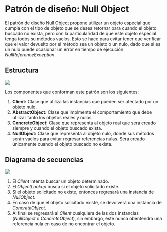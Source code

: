 # Patrón de diseño: Null Object

El patrón de diseño Null Object propone utilizar un objeto especial que cumpla con el tipo de objeto que se desea retornar para cuando el objeto buscado no exista, pero con la particularidad de que este objeto especial tenga todos su métodos vacíos. Esto se hace para evitar tener que verificar que el valor devuelto por el método sea un objeto o un nulo, dado que si es un nulo puede ocasionar un error en tiempo de ejecución *NullReferenceException*.  

## Estructura

![](https://reactiveprogramming.io/public/books/patterns/img/patterns-articles/null-object-diagram.png)

Los componentes que conforman este patrón son los siguientes:

1. **Client:** Clase que utiliza las instancias que pueden ser afectado por un objeto nulo. 
2. **AbstractObject:** Clase que implmenta el comportamiento que debe utilizar tanto los objetos reales y nulos.
3. **ConcreteObject:** Clase que representa al objeto real que será creado siempre y cuando el objeto buscado exista.
4. **NullObject:** Clase que representa al objeto nulo, donde sus métodos serán vacíos para evitar regresar referencias nulas. Será creado únicamente cuando el objeto buscado no exista. 

## Diagrama de secuencias

![](https://reactiveprogramming.io/public/books/patterns/img/patterns-articles/null-object-sequence.png)

1. El *Client* intenta buscar un objeto determinado.
2. El *ObjectLookup* busca si el objeto solicitado existe.
3. Si el objeto solicitado no existe, entonces regresará una instancia de *NullObject*.
4. En caso de que el objeto solicitado existe, se devolverá una instancia de *ConcreteObject*.
5. Al final se regresará al *Client* cualquiera de las dos instancias (*NullObject* o *ConcreteObject*), sin embargo, éste nunca obentendrá una referencia nula en caso de no encontrar el objeto.
